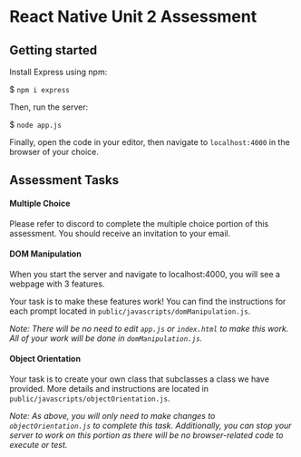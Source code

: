 # React Native Unit 2 Assessment

## Getting started

Install Express using npm:

$ `npm i express`

Then, run the server:

$ `node app.js`

Finally, open the code in your editor, then navigate to `localhost:4000` in the browser of your choice.


## Assessment Tasks

#### Multiple Choice

Please refer to discord to complete the multiple choice portion of this assessment. You should receive an invitation to your email.

#### DOM Manipulation

When you start the server and navigate to localhost:4000, you will see a webpage with 3 features.

Your task is to make these features work! You can find the instructions for each prompt located in `public/javascripts/domManipulation.js`.

_Note: There will be no need to edit `app.js` or `index.html` to make this work. All of your work will be done in `domManipulation.js`._

#### Object Orientation

Your task is to create your own class that subclasses a class we have provided. More details and instructions are located in `public/javascripts/objectOrientation.js`.

_Note: As above, you will only need to make changes to `objectOrientation.js` to complete this task. Additionally, you can stop your server to work on this portion as there will be no browser-related code to execute or test._
